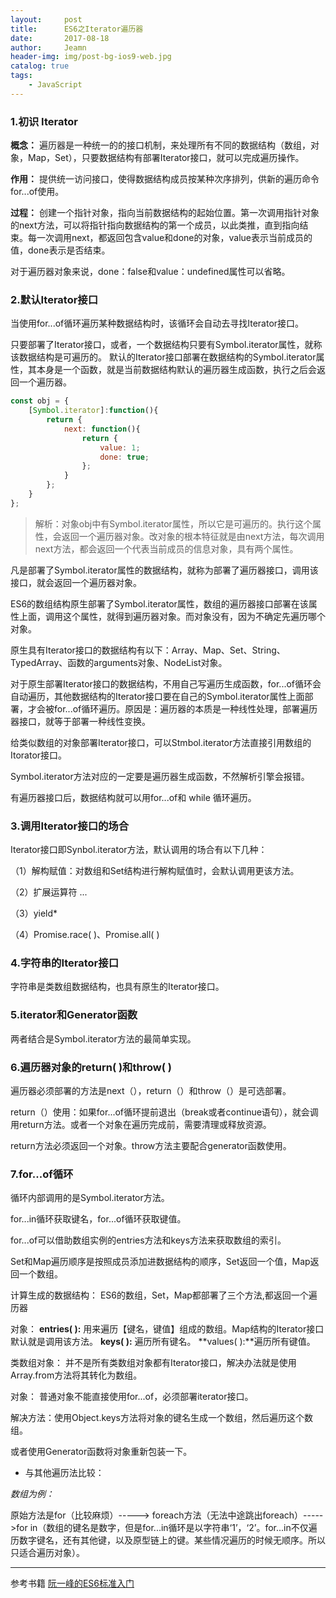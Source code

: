```yaml
---
layout:     post
title:      ES6之Iterator遍历器
date:       2017-08-18
author:     Jeamn
header-img: img/post-bg-ios9-web.jpg
catalog: true
tags:
    - JavaScript
---
```


### 1.初识 Iterator
**概念：** 遍历器是一种统一的的接口机制，来处理所有不同的数据结构（数组，对象，Map，Set），只要数据结构有部署Iterator接口，就可以完成遍历操作。

**作用：** 提供统一访问接口，使得数据结构成员按某种次序排列，供新的遍历命令for...of使用。
<!--more-->

**过程：** 创建一个指针对象，指向当前数据结构的起始位置。第一次调用指针对象的next方法，可以将指针指向数据结构的第一个成员，以此类推，直到指向结束。每一次调用next，都返回包含value和done的对象，value表示当前成员的值，done表示是否结束。

对于遍历器对象来说，done：false和value：undefined属性可以省略。

### 2.默认Iterator接口
当使用for...of循环遍历某种数据结构时，该循环会自动去寻找Iterator接口。

只要部署了Iterator接口，或者，一个数据结构只要有Symbol.iterator属性，就称该数据结构是可遍历的。
默认的Iterator接口部署在数据结构的Symbol.iterator属性，其本身是一个函数，就是当前数据结构默认的遍历器生成函数，执行之后会返回一个遍历器。

```js
const obj = {
	[Symbol.iterator]:function(){
		return {
			next: function(){
				return {
					value: 1;
					done: true;
				};
			}
		};
	}
};
```

> 解析：对象obj中有Symbol.iterator属性，所以它是可遍历的。执行这个属性，会返回一个遍历器对象。改对象的根本特征就是由next方法，每次调用next方法，都会返回一个代表当前成员的信息对象，具有两个属性。

凡是部署了Symbol.iterator属性的数据结构，就称为部署了遍历器接口，调用该接口，就会返回一个遍历器对象。

ES6的数组结构原生部署了Symbol.iterator属性，数组的遍历器接口部署在该属性上面，调用这个属性，就得到遍历器对象。而对象没有，因为不确定先遍历哪个对象。

原生具有Iterator接口的数据结构有以下：Array、Map、Set、String、TypedArray、函数的arguments对象、NodeList对象。

对于原生部署Iterator接口的数据结构，不用自己写遍历生成函数，for...of循环会自动遍历，其他数据结构的Iterator接口要在自己的Symbol.iterator属性上面部署，才会被for...of循环遍历。原因是：遍历器的本质是一种线性处理，部署遍历器接口，就等于部署一种线性变换。

给类似数组的对象部署Iterator接口，可以Stmbol.iterator方法直接引用数组的Itorator接口。

Symbol.iterator方法对应的一定要是遍历器生成函数，不然解析引擎会报错。

有遍历器接口后，数据结构就可以用for...of和 while 循环遍历。
### 3.调用Iterator接口的场合
Iterator接口即Synbol.iterator方法，默认调用的场合有以下几种：

（1）解构赋值：对数组和Set结构进行解构赋值时，会默认调用更该方法。

（2）扩展运算符  ...

（3）yield*

（4）Promise.race( )、Promise.all( )

### 4.字符串的Iterator接口
字符串是类数组数据结构，也具有原生的Iterator接口。

### 5.iterator和Generator函数
两者结合是Symbol.iterator方法的最简单实现。

### 6.遍历器对象的return( )和throw( )
遍历器必须部署的方法是next（），return（）和throw（）是可选部署。

return（）使用：如果for...of循环提前退出（break或者continue语句），就会调用return方法。或者一个对象在遍历完成前，需要清理或释放资源。

return方法必须返回一个对象。throw方法主要配合generator函数使用。

### 7.for...of循环
循环内部调用的是Symbol.iterator方法。

for...in循环获取键名，for...of循环获取键值。

for...of可以借助数组实例的entries方法和keys方法来获取数组的索引。

Set和Map遍历顺序是按照成员添加进数据结构的顺序，Set返回一个值，Map返回一个数组。

计算生成的数据结构：
ES6的数组，Set，Map都部署了三个方法,都返回一个遍历器

对象：
**entries( ):** 用来遍历【键名，键值】组成的数组。Map结构的Iterator接口默认就是调用该方法。
**keys( ):** 遍历所有键名。
**values( ):**遍历所有键值。

类数组对象：
并不是所有类数组对象都有Iterator接口，解决办法就是使用Array.from方法将其转化为数组。

对象：
普通对象不能直接使用for...of，必须部署iterator接口。

解决方法：使用Object.keys方法将对象的键名生成一个数组，然后遍历这个数组。

或者使用Generator函数将对象重新包装一下。

- 与其他遍历法比较：

*数组为例：*

原始方法是for（比较麻烦）----->   foreach方法（无法中途跳出foreach）----->for in（数组的键名是数字，但是for...in循环是以字符串‘1’，‘2’。for...in不仅遍历数字键名，还有其他键，以及原型链上的键。某些情况遍历的时候无顺序。所以只适合遍历对象）。

-------------
参考书籍 [阮一峰的ES6标准入门](http://es6.ruanyifeng.com/)







